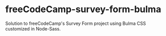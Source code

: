 # freeCodeCamp-survey-form-bulma
Solution to freeCodeCamp's Survey Form project using Bulma CSS customized in Node-Sass.

